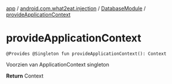 [app](../../index.md) / [android.com.what2eat.injection](../index.md) / [DatabaseModule](index.md) / [provideApplicationContext](./provide-application-context.md)

# provideApplicationContext

`@Provides @Singleton fun provideApplicationContext(): Context`

Voorzien van ApplicationContext singleton

**Return**
Context

